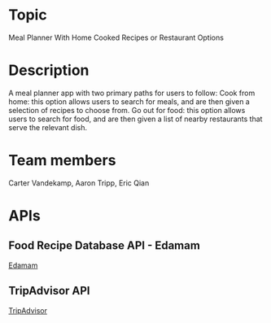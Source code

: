 # Topic
Meal Planner With Home Cooked Recipes or Restaurant Options

# Description
A meal planner app with two primary paths for users to follow:
Cook from home: this option allows users to search for meals, and are then given a selection of recipes to choose from.
Go out for food: this option allows users to search for food, and are then given a list of nearby restaurants that serve the relevant dish.

# Team members
Carter Vandekamp, Aaron Tripp, Eric Qian

# APIs
## Food Recipe Database API - Edamam
[Edamam](https://www.edamam.com/)

## TripAdvisor API
[TripAdvisor](https://developer-tripadvisor.com/home/)